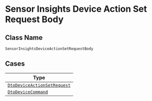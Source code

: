
# Sensor Insights Device Action Set Request Body

## Class Name

`SensorInsightsDeviceActionSetRequestBody`

## Cases

| Type |
|  --- |
| [`DtoDeviceActionSetRequest`](../../../doc/models/dto-device-action-set-request.md) |
| [`DtoDeviceCommand`](../../../doc/models/dto-device-command.md) |

